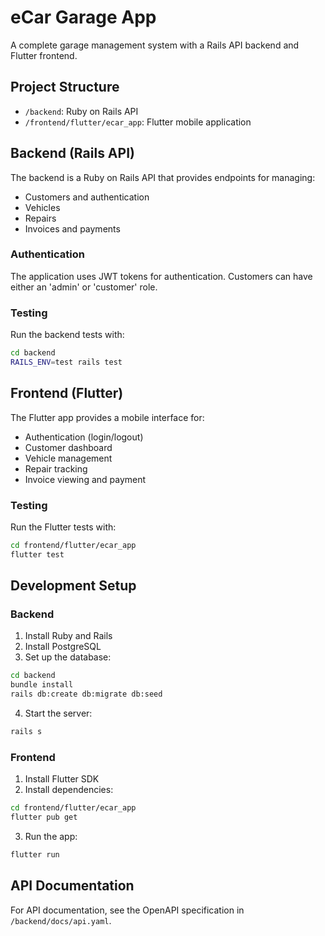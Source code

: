 # eCar Garage App

A complete garage management system with a Rails API backend and Flutter frontend.

## Project Structure

- `/backend`: Ruby on Rails API
- `/frontend/flutter/ecar_app`: Flutter mobile application

## Backend (Rails API)

The backend is a Ruby on Rails API that provides endpoints for managing:

- Customers and authentication
- Vehicles
- Repairs
- Invoices and payments

### Authentication

The application uses JWT tokens for authentication. Customers can have either an 'admin' or 'customer' role.

### Testing

Run the backend tests with:

```bash
cd backend
RAILS_ENV=test rails test
```

## Frontend (Flutter)

The Flutter app provides a mobile interface for:

- Authentication (login/logout)
- Customer dashboard
- Vehicle management
- Repair tracking
- Invoice viewing and payment

### Testing

Run the Flutter tests with:

```bash
cd frontend/flutter/ecar_app
flutter test
```

## Development Setup

### Backend

1. Install Ruby and Rails
2. Install PostgreSQL
3. Set up the database:

```bash
cd backend
bundle install
rails db:create db:migrate db:seed
```

4. Start the server:

```bash
rails s
```

### Frontend

1. Install Flutter SDK
2. Install dependencies:

```bash
cd frontend/flutter/ecar_app
flutter pub get
```

3. Run the app:

```bash
flutter run
```

## API Documentation

For API documentation, see the OpenAPI specification in `/backend/docs/api.yaml`. 